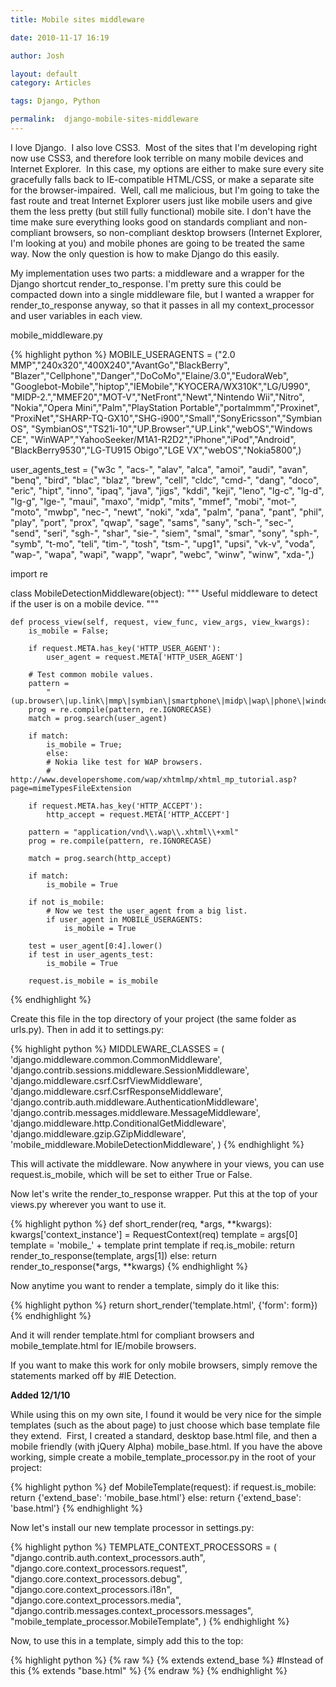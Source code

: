 ```yaml
---
title: Mobile sites middleware

date: 2010-11-17 16:19

author: Josh

layout: default
category: Articles

tags: Django, Python

permalink:  django-mobile-sites-middleware
---
```

I love Django.  I also love CSS3.  Most of the sites that I'm developing
right now use CSS3, and therefore look terrible on many mobile devices
and Internet Explorer.  In this case, my options are either to make sure
every site gracefully falls back to IE-compatible HTML/CSS, or make a
separate site for the browser-impaired.  Well, call me malicious, but
I'm going to take the fast route and treat Internet Explorer users just
like mobile users and give them the less pretty (but still fully
functional) mobile site. I don't have the time make sure everything
looks good on standards compliant and non-compliant browsers, so
non-compliant desktop browsers (Internet Explorer, I'm looking at you)
and mobile phones are going to be treated the same way. Now the only
question is how to make Django do this easily.
<!--more-->
My implementation uses two parts: a middleware and a wrapper for the
Django shortcut render_to_response. I'm pretty sure this could be
compacted down into a single middleware file, but I wanted a wrapper for
render_to_response anyway, so that it passes in all my
context_processor and user variables in each view.

mobile_middleware.py

{% highlight python %}
MOBILE_USERAGENTS = ("2.0
MMP","240x320","400X240","AvantGo","BlackBerry",
"Blazer","Cellphone","Danger","DoCoMo","Elaine/3.0","EudoraWeb",
"Googlebot-Mobile","hiptop","IEMobile","KYOCERA/WX310K","LG/U990",
"MIDP-2.","MMEF20","MOT-V","NetFront","Newt","Nintendo Wii","Nitro",
"Nokia","Opera Mini","Palm","PlayStation Portable","portalmmm","Proxinet",
"ProxiNet","SHARP-TQ-GX10","SHG-i900","Small","SonyEricsson","Symbian OS",
"SymbianOS","TS21i-10","UP.Browser","UP.Link","webOS","Windows CE",
"WinWAP","YahooSeeker/M1A1-R2D2","iPhone","iPod","Android",
"BlackBerry9530","LG-TU915 Obigo","LGE VX","webOS","Nokia5800",)

user_agents_test = ("w3c ", "acs-", "alav", "alca", "amoi", "audi",
"avan", "benq", "bird", "blac", "blaz", "brew",
"cell", "cldc", "cmd-", "dang", "doco", "eric",
"hipt", "inno", "ipaq", "java", "jigs", "kddi",
"keji", "leno", "lg-c", "lg-d", "lg-g", "lge-",
"maui", "maxo", "midp", "mits", "mmef", "mobi",
"mot-", "moto", "mwbp", "nec-", "newt", "noki",
"xda", "palm", "pana", "pant", "phil", "play",
"port", "prox", "qwap", "sage", "sams", "sany",
"sch-", "sec-", "send", "seri", "sgh-", "shar",
"sie-", "siem", "smal", "smar", "sony", "sph-",
"symb", "t-mo", "teli", "tim-", "tosh", "tsm-",
"upg1", "upsi", "vk-v", "voda", "wap-", "wapa",
"wapi", "wapp", "wapr", "webc", "winw", "winw",
"xda-",)

import re

class MobileDetectionMiddleware(object):
    """
    Useful middleware to detect if the user is
    on a mobile device.
    """

    def process_view(self, request, view_func, view_args, view_kwargs):
        is_mobile = False;

        if request.META.has_key('HTTP_USER_AGENT'):
            user_agent = request.META['HTTP_USER_AGENT']

        # Test common mobile values.
        pattern =
            "(up.browser\|up.link\|mmp\|symbian\|smartphone\|midp\|wap\|phone\|windowsce\|pda\|mobile\|mini\|palm\|netfront)"
        prog = re.compile(pattern, re.IGNORECASE)
        match = prog.search(user_agent)

        if match:
            is_mobile = True;
            else:
            # Nokia like test for WAP browsers.
            # http://www.developershome.com/wap/xhtmlmp/xhtml_mp_tutorial.asp?page=mimeTypesFileExtension

        if request.META.has_key('HTTP_ACCEPT'):
            http_accept = request.META['HTTP_ACCEPT']

        pattern = "application/vnd\\.wap\\.xhtml\\+xml"
        prog = re.compile(pattern, re.IGNORECASE)

        match = prog.search(http_accept)

        if match:
            is_mobile = True

        if not is_mobile:
            # Now we test the user_agent from a big list.
            if user_agent in MOBILE_USERAGENTS:
                is_mobile = True

        test = user_agent[0:4].lower()
        if test in user_agents_test:
            is_mobile = True

        request.is_mobile = is_mobile
{% endhighlight %}

Create this file in the top directory of your project (the same folder
as urls.py). Then in add it to settings.py:

{% highlight python %}
MIDDLEWARE_CLASSES = (
'django.middleware.common.CommonMiddleware',
'django.contrib.sessions.middleware.SessionMiddleware',
'django.middleware.csrf.CsrfViewMiddleware',
'django.middleware.csrf.CsrfResponseMiddleware',
'django.contrib.auth.middleware.AuthenticationMiddleware',
'django.contrib.messages.middleware.MessageMiddleware',
'django.middleware.http.ConditionalGetMiddleware',
'django.middleware.gzip.GZipMiddleware',
'mobile_middleware.MobileDetectionMiddleware',
)
{% endhighlight %}

This will activate the middleware. Now anywhere in your views, you can
use request.is_mobile, which will be set to either True or False.

Now let's write the render_to_response wrapper. Put this at the top of
your views.py wherever you want to use it.

{% highlight python %}
def short_render(req, \*args, \*\*kwargs):
    kwargs['context_instance'] = RequestContext(req)
    template = args[0]
    template = 'mobile_' + template
    print template
    if req.is_mobile:
        return render_to_response(template, args[1])
    else:
        return render_to_response(\*args, \*\*kwargs)
{% endhighlight %}

Now anytime you want to render a template, simply do it like this:

{% highlight python %}
return short_render('template.html', {'form': form})
{% endhighlight %}

And it will render template.html for compliant browsers and
mobile_template.html for IE/mobile browsers.

If you want to make this work for only mobile browsers, simply remove
the statements marked off by \#IE Detection.

**Added 12/1/10**

While using this on my own site, I found it would be very nice for the
simple templates (such as the about page) to just choose which base
template file they extend.  First, I created a standard, desktop
base.html file, and then a mobile friendly (with jQuery Alpha)
mobile_base.html. If you have the above working, simple create a
mobile_template_processor.py in the root of your project:

{% highlight python %}
def MobileTemplate(request):
    if request.is_mobile:
        return {'extend_base': 'mobile_base.html'}
    else:
        return {'extend_base': 'base.html'}
{% endhighlight %}

Now let's install our new template processor in settings.py:

{% highlight python %}
TEMPLATE_CONTEXT_PROCESSORS = (
"django.contrib.auth.context_processors.auth",
"django.core.context_processors.request",
"django.core.context_processors.debug",
"django.core.context_processors.i18n",
"django.core.context_processors.media",
"django.contrib.messages.context_processors.messages",
"mobile_template_processor.MobileTemplate",
)
{% endhighlight %}

Now, to use this in a template, simply add this to the top:

{% highlight python %}
{% raw %}
{% extends extend_base %}
#Instead of this
{% extends "base.html" %}
{% endraw %}
{% endhighlight %}
